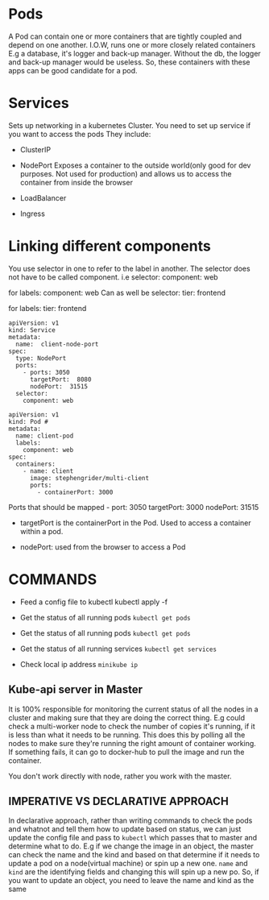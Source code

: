 # Pods
A Pod can contain one or more containers that are tightly coupled and depend on one another. I.O.W, runs one or more closely related containers E.g a database, it's logger and back-up manager.
Without the db, the logger and back-up manager would be useless. So, these
containers with these apps can be good candidate for a pod.

# Services
Sets up networking in a kubernetes Cluster. You need to set up service if you want to access the pods
They include:
- ClusterIP
  
- NodePort
  Exposes a container to the outside world(only good for dev purposes. Not used for production) and allows us to access the container from inside the browser

- LoadBalancer
  
- Ingress



# Linking different components
You use selector in one to refer to the label in another. The selector does not have to be called component.
i.e
  selector:
    component: web

for 
  labels:
    component: web
Can as well be
  selector:
    tier: frontend

for 
  labels:
    tier: frontend
```
apiVersion: v1
kind: Service
metadata:
  name:  client-node-port
spec:
  type: NodePort
  ports:
    - ports: 3050
      targetPort:  8080
      nodePort:  31515
  selector:
    component: web
```

```
apiVersion: v1
kind: Pod #
metadata:
  name: client-pod
  labels:
    component: web
spec:
  containers:
    - name: client
      image: stephengrider/multi-client
      ports:
        - containerPort: 3000

```

Ports that should be mapped
    - port: 3050
      targetPort:  3000
      nodePort:  31515

- targetPort is the containerPort in the Pod. Used to access a container within a pod.

- nodePort: used from the browser to access a Pod

# COMMANDS
- Feed a config file to kubectl
kubectl apply -f <filename>

- Get the status of all running pods
  `kubectl get pods`
- Get the status of all running pods
  `kubectl get pods`

- Get the status of all running services
  `kubectl get services`

- Check local ip address
  `minikube ip`



## Kube-api server in Master
It is 100% responsible for monitoring the current status of all the nodes in a cluster and making sure that
they are doing the correct thing.
E.g could check a multi-worker node to check the number of copies it's running, if it is less than what it needs to be running. This does this by polling all the nodes to make sure they're running the right amount of container working. If something fails, it can go to docker-hub to pull the image and run the container.

You don't work directly with node, rather you work with the master.


## IMPERATIVE VS DECLARATIVE APPROACH

In declarative approach, rather than writing commands to check the pods and whatnot and tell them how to update based on status, we can just update the config file and pass to `kubectl` which passes that to master and determine what to do.
E.g
if we change the image in an object, the master can check the name and the kind and based on that determine if it needs to update a pod on a node(virtual machine) or spin up a new one. `name` and `kind` are the identifying fields and changing this will spin up a new po.
So, if you want to update an object, you need to leave the name and kind as the same